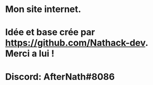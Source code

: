 # Mon site internet.

# Idée et base crée par https://github.com/Nathack-dev. Merci a lui !


# Discord: <strong>AfterNath#8086</strong>
